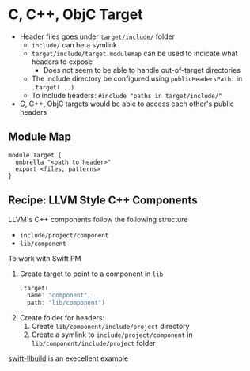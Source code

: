 # C, C++, ObjC Target

- Header files goes under `target/include/` folder
  - `include/` can be a symlink
  - `target/include/target.modulemap` can be used to indicate what headers to
    expose
    - Does not seem to be able to handle out-of-target directories
  - The include directory be configured using `publicHeadersPath:` in
    `.target(...)`
  - To include headers: `#include "paths in target/include/"`
- C, C++, ObjC targets would be able to access each other's public headers

## Module Map

```
module Target {
  umbrella "<path to header>"
  export <files, patterns>
}
```

## Recipe: LLVM Style C++ Components

LLVM's C++ components follow the following structure

- `include/project/component`
- `lib/component`

To work with Swift PM

1. Create target to point to a component in `lib`
   ```swift
   .target(
     name: "component",
     path: "lib/component")
   ```
2. Create folder for headers:
   1. Create `lib/component/include/project` directory
   2. Create a symlink to `include/project/component` in
      `lib/component/include/project` folder

[swift-llbuild](https://github.com/apple/swift-llbuild) is an execellent example
